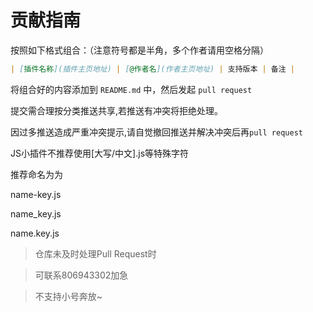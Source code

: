 # 贡献指南

按照如下格式组合：（注意符号都是半角，多个作者请用空格分隔）

```markdown
| [插件名称](插件主页地址) | [@作者名](作者主页地址) | 支持版本 | 备注 |
```

将组合好的内容添加到 `README.md` 中，然后发起 `pull request` 


提交需合理按分类推送共享,若推送有冲突将拒绝处理。

因过多推送造成严重冲突提示,请自觉撤回推送并解决冲突后再`pull request` 

JS小插件不推荐使用[大写/中文].js等特殊字符

推荐命名为为

name-key.js

name_key.js

name.key.js

>仓库未及时处理Pull Request时

>可联系806943302加急

>不支持小号奔放~
